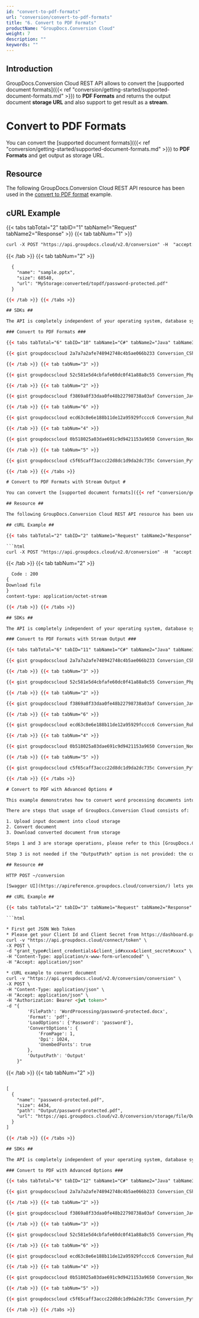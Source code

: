 ```yaml
---
id: "convert-to-pdf-formats"
url: "conversion/convert-to-pdf-formats"
title: "6. Convert to PDF Formats"
productName: "GroupDocs.Conversion Cloud"
weight: 7
description: ""
keywords: ""
---
```


## Introduction ##

GroupDocs.Conversion Cloud REST API allows to convert the [supported document formats]({{< ref "conversion/getting-started/supported-document-formats.md" >}}) to **PDF Formats** and returns the output document **storage URL** and also support to get result as a **stream**.

# Convert to PDF Formats #

You can convert the [supported document formats]({{< ref "conversion/getting-started/supported-document-formats.md" >}}) to **PDF Formats** and get output as storage URL.

## Resource ##

The following GroupDocs.Conversion Cloud REST API resource has been used in the [convert to PDF format](https://apireference.groupdocs.cloud/conversion/#/Conversion/ConvertDocument) example.

## cURL Example ##

{{< tabs tabTotal="2" tabID="1" tabName1="Request" tabName2="Response" >}} {{< tab tabNum="1" >}}

```html
curl -X POST "https://api.groupdocs.cloud/v2.0/conversion" -H  "accept: application/json" -H  "authorization: Bearer [Access Token]" -H  "Content-Type: application/json" -d "{  \"Storage\": \"MyStorage\",  \"FilePath\": \"conversions/password-protected.docx\",  \"Format\": \"pptx\",  \"LoadOptions\": {\"DocxLoadOptions\": {\"Password\": \"password\"  }},  \"ConvertOptions\": {\"PdfConvertOptions\": {\"BookmarksOutlineLevel\": \"1\",                        \"CenterWindow\" :\"true\",  \"CompressImages\": \"false\",   \"DisplayDocTitle\":  \"true\", \"Dpi\":\"1024\",  \"ExpandedOutlineLevels\": \"1\",   \"FitWindow\": \"false\",\"FromPage\" \"1\",   \"Grayscale\": \"false\",  \"HeadingsOutlineLevels\": \"1\",   \"ImageQuality\": \"100\",                        \"Linearize\": \"false\",   \"MarginTop\": \"5\",   \"MarginLeft\": \"5\", \"Password\": \"password\",  \"UnembedFonts\": \"true\",  \"RemoveUnusedStreams\": \"true\",  \"RemoveUnusedObjects\": \"true\", \"RemovePdfaCompliance\": \"false\", \"Height\": \"1024\"}  },  \"OutputPath\": \"converted/topdf\"}"

```

{{< /tab >}} {{< tab tabNum="2" >}}

```html
  {
    "name": "sample.pptx",
    "size": 68540,
    "url": "MyStorage:converted/topdf/password-protected.pdf"
  }

{{< /tab >}} {{< /tabs >}}

## SDKs ##

The API is completely independent of your operating system, database system or development language. We provide and support API SDKs in many development languages in order to make it even easier to integrate. You can see our available SDKs list [here](https://github.com/groupdocs-conversion-cloud).

### Convert to PDF Formats ###

{{< tabs tabTotal="6" tabID="10" tabName1="C#" tabName2="Java" tabName3="PHP" tabName4="Node.js" tabName5="Python" tabName6="Ruby" >}} {{< tab tabNum="1" >}}

{{< gist groupdocscloud 2a7a7a2afe748942748c4b5ae066b233 Conversion_CSharp_Convert_To_Pdf.cs >}}

{{< /tab >}} {{< tab tabNum="3" >}}

{{< gist groupdocscloud 52c581e5d4cbfafe60dc0f41a88a8c55 Conversion_Php_Convert_To_Pdf.php >}}

{{< /tab >}} {{< tab tabNum="2" >}}

{{< gist groupdocscloud f3869a8f33daa0fe48b22798738a03af Conversion_Java_Convert_To_Pdf.java >}}

{{< /tab >}} {{< tab tabNum="6" >}}

{{< gist groupdocscloud ecd63c8e6e188b11de12a95929fcccc6 Conversion_Ruby_Convert_To_Pdf.rb >}}

{{< /tab >}} {{< tab tabNum="4" >}}

{{< gist groupdocscloud 0b518025a03dae691c9d9421153a9650 Conversion_Node_Convert_To_Pdf.js >}}

{{< /tab >}} {{< tab tabNum="5" >}}

{{< gist groupdocscloud c5f65caff3accc22d8dc1d9da2dc735c Conversion_Python_Convert_To_Pdf.py >}}

{{< /tab >}} {{< /tabs >}}

# Convert to PDF Formats with Stream Output #

You can convert the [supported document formats]({{< ref "conversion/getting-started/supported-document-formats.md" >}}) to **PDF Formats** and get output as stream.

## Resource ##

The following GroupDocs.Conversion Cloud REST API resource has been used in the [convert to PDF format](https://apireference.groupdocs.cloud/conversion/#/Conversion/ConvertDocument) example.

## cURL Example ##

{{< tabs tabTotal="2" tabID="2" tabName1="Request" tabName2="Response" >}} {{< tab tabNum="1" >}}

```html
curl -X POST "https://api.groupdocs.cloud/v2.0/conversion" -H  "accept: application/json" -H  "authorization: Bearer [Access Token]" -H  "Content-Type: application/json" -d "{  \"Storage\": \"MyStorage\",  \"FilePath\": \"conversions/password-protected.docx\",  \"Format\": \"pptx\",  \"LoadOptions\": {\"DocxLoadOptions\": {\"Password\": \"password\"  }},  \"ConvertOptions\": {\"PdfConvertOptions\": {\"BookmarksOutlineLevel\": \"1\",                        \"CenterWindow\" :\"true\",  \"CompressImages\": \"false\",   \"DisplayDocTitle\":  \"true\", \"Dpi\":\"1024\",  \"ExpandedOutlineLevels\": \"1\",   \"FitWindow\": \"false\",\"FromPage\" \"1\",   \"Grayscale\": \"false\",  \"HeadingsOutlineLevels\": \"1\",   \"ImageQuality\": \"100\",                        \"Linearize\": \"false\",   \"MarginTop\": \"5\",   \"MarginLeft\": \"5\", \"Password\": \"password\",  \"UnembedFonts\": \"true\",  \"RemoveUnusedStreams\": \"true\",  \"RemoveUnusedObjects\": \"true\", \"RemovePdfaCompliance\": \"false\", \"Height\": \"1024\"}  },  \"OutputPath\": \""}"

```

{{< /tab >}} {{< tab tabNum="2" >}}

```html
  Code : 200
{
Download file
}
content-type: application/octet-stream

{{< /tab >}} {{< /tabs >}}

## SDKs ##

The API is completely independent of your operating system, database system or development language. We provide and support API SDKs in many development languages in order to make it even easier to integrate. You can see our available SDKs list [here](https://github.com/groupdocs-conversion-cloud).

### Convert to PDF Formats with Stream Output ###

{{< tabs tabTotal="6" tabID="11" tabName1="C#" tabName2="Java" tabName3="PHP" tabName4="Node.js" tabName5="Python" tabName6="Ruby" >}} {{< tab tabNum="1" >}}

{{< gist groupdocscloud 2a7a7a2afe748942748c4b5ae066b233 Conversion_CSharp_Convert_To_Pdf_Stream.cs >}}

{{< /tab >}} {{< tab tabNum="3" >}}

{{< gist groupdocscloud 52c581e5d4cbfafe60dc0f41a88a8c55 Conversion_Php_Convert_To_Pdf_Stream.php >}}

{{< /tab >}} {{< tab tabNum="2" >}}

{{< gist groupdocscloud f3869a8f33daa0fe48b22798738a03af Conversion_Java_Convert_To_Pdf_Stream.java >}}

{{< /tab >}} {{< tab tabNum="6" >}}

{{< gist groupdocscloud ecd63c8e6e188b11de12a95929fcccc6 Conversion_Ruby_Convert_To_Pdf_Stream.rb >}}

{{< /tab >}} {{< tab tabNum="4" >}}

{{< gist groupdocscloud 0b518025a03dae691c9d9421153a9650 Conversion_Node_Convert_To_Pdf_Stream.js >}}

{{< /tab >}} {{< tab tabNum="5" >}}

{{< gist groupdocscloud c5f65caff3accc22d8dc1d9da2dc735c Conversion_Python_Convert_To_Pdf_Stream.py >}}

{{< /tab >}} {{< /tabs >}}

# Convert to PDF with Advanced Options #

This example demonstrates how to convert word processing documents into pdf documents with advanced conversion options.

There are steps that usage of GroupDocs.Conversion Cloud consists of:

1. Upload input document into cloud storage
2. Convert document
3. Download converted document from storage

Steps 1 and 3 are storage operations, please refer to this [GroupDocs.Conversion Cloud Storage Operations]({{< ref "conversion/developer-guide/working-with-storage-api.md" >}}) for usage details.

Step 3 is not needed if the "OutputPath" option is not provided: the convert API method will return the converted document in the response body.

## Resource ##

HTTP POST ~/conversion

[Swagger UI](https://apireference.groupdocs.cloud/conversion/) lets you call this REST API directly from the browser.

## cURL Example ##

{{< tabs tabTotal="2" tabID="3" tabName1="Request" tabName2="Response" >}} {{< tab tabNum="1" >}}

```html

* First get JSON Web Token
* Please get your Client Id and Client Secret from https://dashboard.groupdocs.cloud/applications. Kindly place Client Id in "client_id" and Client Secret in "client_secret" argument.
curl -v "https://api.groupdocs.cloud/connect/token" \
-X POST \
-d "grant_type#client_credentials&client_id#xxxx&client_secret#xxxx" \
-H "Content-Type: application/x-www-form-urlencoded" \
-H "Accept: application/json"

* cURL example to convert document
curl -v "https://api.groupdocs.cloud/v2.0/conversion/conversion" \
-X POST \
-H "Content-Type: application/json" \
-H "Accept: application/json" \
-H "Authorization: Bearer <jwt token>"
-d "{
        'FilePath': 'WordProcessing/password-protected.docx',
        'Format': 'pdf',
        'LoadOptions': {'Password': 'password'},
        'ConvertOptions': {
            'FromPage': 1,
            'Dpi': 1024,
            'UnembedFonts': true
        },
        'OutputPath': 'Output'
    }"

```

{{< /tab >}} {{< tab tabNum="2" >}}

```html

[
  {
    "name": "password-protected.pdf",
    "size": 4434,
    "path": "Output/password-protected.pdf",
    "url": "https://api.groupdocs.cloud/v2.0/conversion/storage/file/Output/password-protected.pdf"
  }
]

{{< /tab >}} {{< /tabs >}}

## SDKs ##

The API is completely independent of your operating system, database system or development language. We provide and support API SDKs in many development languages in order to make it even easier to integrate. You can see our available SDKs list [here](https://github.com/groupdocs-conversion-cloud).

### Convert to PDF with Advanced Options ###

{{< tabs tabTotal="6" tabID="12" tabName1="C#" tabName2="Java" tabName3="PHP" tabName4="Node.js" tabName5="Python" tabName6="Ruby" >}} {{< tab tabNum="1" >}}

{{< gist groupdocscloud 2a7a7a2afe748942748c4b5ae066b233 Conversion_CSharp_Advance_Options_PDF.cs >}}

{{< /tab >}} {{< tab tabNum="2" >}}

{{< gist groupdocscloud f3869a8f33daa0fe48b22798738a03af Conversion_Java_Advance_Options_PDF.java >}}

{{< /tab >}} {{< tab tabNum="3" >}}

{{< gist groupdocscloud 52c581e5d4cbfafe60dc0f41a88a8c55 Conversion_Php_Advance_Options_PDF.php >}}

{{< /tab >}} {{< tab tabNum="6" >}}

{{< gist groupdocscloud ecd63c8e6e188b11de12a95929fcccc6 Conversion_Ruby_Advance_Options_PDF.rb >}}

{{< /tab >}} {{< tab tabNum="4" >}}

{{< gist groupdocscloud 0b518025a03dae691c9d9421153a9650 Conversion_Node_Advance_Options_PDF.js >}}

{{< /tab >}} {{< tab tabNum="5" >}}

{{< gist groupdocscloud c5f65caff3accc22d8dc1d9da2dc735c Conversion_Python_Advance_Options_PDF.py >}}

{{< /tab >}} {{< /tabs >}}

